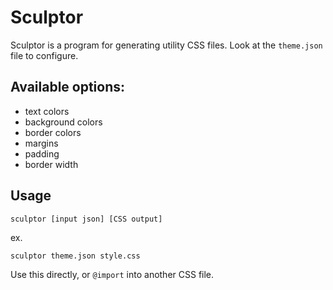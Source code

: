 # Sculptor 

Sculptor is a program for generating utility CSS files. Look at the `theme.json` file to configure.

## Available options:

- text colors
- background colors
- border colors
- margins
- padding
- border width

## Usage

```
sculptor [input json] [CSS output]
```

ex.
```
sculptor theme.json style.css
```

Use this directly, or `@import` into another CSS file.
